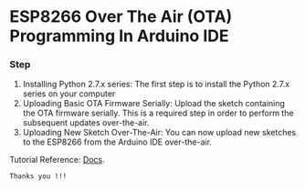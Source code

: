 # ESP8266 Over The Air (OTA) Programming In Arduino IDE

### Step

1. Installing Python 2.7.x series: The first step is to install the Python 2.7.x series on your computer
1. Uploading Basic OTA Firmware Serially: Upload the sketch containing the OTA firmware serially. This is a required step in order to perform the subsequent updates over-the-air.
1. Uploading New Sketch Over-The-Air: You can now upload new sketches to the ESP8266 from the Arduino IDE over-the-air.

Tutorial Reference: [Docs](https://github.com/thanhdinhit/upload_code_esp8266_over_OTA/blob/develop/docs/tutorial_ota_esp8266.pdf).

`Thanks you !!!`
